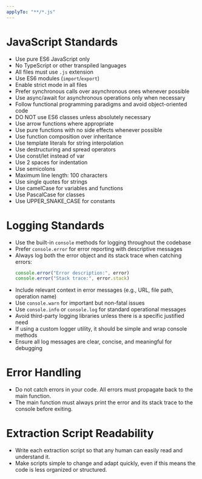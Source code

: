 ```yaml
---
applyTo: "**/*.js"
---
```


# JavaScript Standards

- Use pure ES6 JavaScript only
- No TypeScript or other transpiled languages
- All files must use `.js` extension
- Use ES6 modules (`import`/`export`)
- Enable strict mode in all files
- Prefer synchronous calls over asynchronous ones whenever possible
- Use async/await for asynchronous operations only when necessary
- Follow functional programming paradigms and avoid object-oriented code
- DO NOT use ES6 classes unless absolutely necessary
- Use arrow functions where appropriate
- Use pure functions with no side effects whenever possible
- Use function composition over inheritance
- Use template literals for string interpolation
- Use destructuring and spread operators
- Use const/let instead of var
- Use 2 spaces for indentation
- Use semicolons
- Maximum line length: 100 characters
- Use single quotes for strings
- Use camelCase for variables and functions
- Use PascalCase for classes
- Use UPPER_SNAKE_CASE for constants

# Logging Standards

- Use the built-in `console` methods for logging throughout the codebase
- Prefer `console.error` for error reporting with descriptive messages
- Always log both the error object and its stack trace when catching errors:
  ```javascript
  console.error("Error description:", error)
  console.error("Stack trace:", error.stack)
  ```
- Include relevant context in error messages (e.g., URL, file path, operation
  name)
- Use `console.warn` for important but non-fatal issues
- Use `console.info` or `console.log` for standard operational messages
- Avoid third-party logging libraries unless there is a specific justified need
- If using a custom logger utility, it should be simple and wrap console methods
- Ensure all log messages are clear, concise, and meaningful for debugging

# Error Handling

- Do not catch errors in your code. All errors must propagate back to the main
  function.
- The main function must always print the error and its stack trace to the
  console before exiting.

# Extraction Script Readability

- Write each extraction script so that any human can easily read and understand
  it.
- Make scripts simple to change and adapt quickly, even if this means the code
  is less organized or structured.

